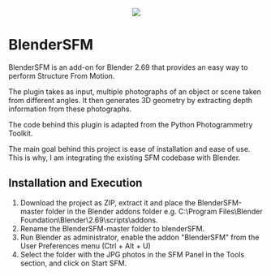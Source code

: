<p align="center">
  <img src="http://apoorvaj.io/assets/BlenderSFM.jpg" />
</p>

BlenderSFM
==========
BlenderSFM is an add-on for Blender 2.69 that provides an easy way to perform Structure From Motion. 

The plugin takes as input, multiple photographs of an object or scene taken from different angles. It then generates 3D geometry by extracting depth information from these photographs.

The code behind this plugin is adapted from the Python Photogrammetry Toolkit.

The main goal behind this project is ease of installation and ease of use. This is why, I am integrating the existing SFM codebase with Blender.

Installation and Execution
--------------------------

1. Download the project as ZIP, extract it and place the BlenderSFM-master folder in the Blender addons folder e.g. C:\Program Files\Blender Foundation\Blender\2.69\scripts\addons.
2. Rename the BlenderSFM-master folder to blenderSFM.
3. Run Blender as administrator, enable the addon "BlenderSFM" from the User Preferences menu (Ctrl + Alt + U)
4. Select the folder with the JPG photos in the SFM Panel in the Tools section, and click on Start SFM.
